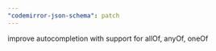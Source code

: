 ```yaml
---
"codemirror-json-schema": patch
---
```


improve autocompletion with support for allOf, anyOf, oneOf
